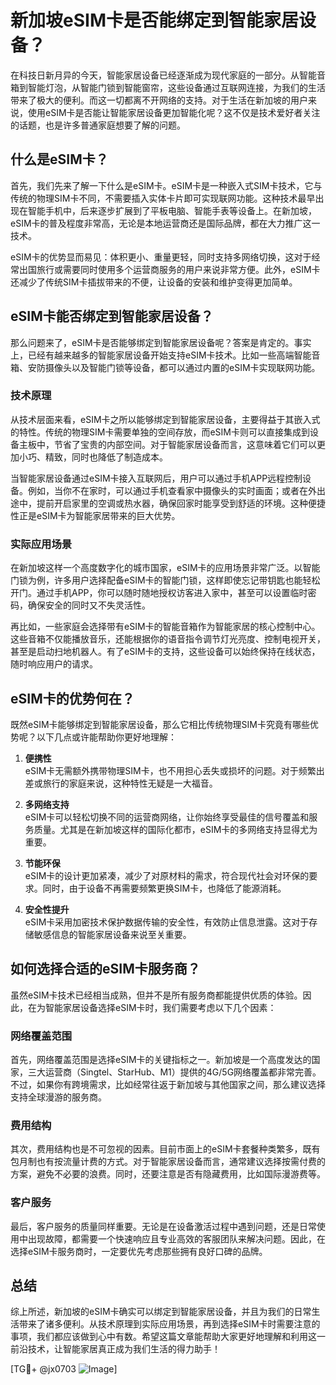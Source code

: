 # 新加坡eSIM卡是否能绑定到智能家居设备？

在科技日新月异的今天，智能家居设备已经逐渐成为现代家庭的一部分。从智能音箱到智能灯泡，从智能门锁到智能窗帘，这些设备通过互联网连接，为我们的生活带来了极大的便利。而这一切都离不开网络的支持。对于生活在新加坡的用户来说，使用eSIM卡是否能让智能家居设备更加智能化呢？这不仅是技术爱好者关注的话题，也是许多普通家庭想要了解的问题。

## 什么是eSIM卡？

首先，我们先来了解一下什么是eSIM卡。eSIM卡是一种嵌入式SIM卡技术，它与传统的物理SIM卡不同，不需要插入实体卡片即可实现联网功能。这种技术最早出现在智能手机中，后来逐步扩展到了平板电脑、智能手表等设备上。在新加坡，eSIM卡的普及程度非常高，无论是本地运营商还是国际品牌，都在大力推广这一技术。

eSIM卡的优势显而易见：体积更小、重量更轻，同时支持多网络切换，这对于经常出国旅行或需要同时使用多个运营商服务的用户来说非常方便。此外，eSIM卡还减少了传统SIM卡插拔带来的不便，让设备的安装和维护变得更加简单。

## eSIM卡能否绑定到智能家居设备？

那么问题来了，eSIM卡是否能够绑定到智能家居设备呢？答案是肯定的。事实上，已经有越来越多的智能家居设备开始支持eSIM卡技术。比如一些高端智能音箱、安防摄像头以及智能门锁等设备，都可以通过内置的eSIM卡实现联网功能。

### 技术原理

从技术层面来看，eSIM卡之所以能够绑定到智能家居设备，主要得益于其嵌入式的特性。传统的物理SIM卡需要单独的空间存放，而eSIM卡则可以直接集成到设备主板中，节省了宝贵的内部空间。对于智能家居设备而言，这意味着它们可以更加小巧、精致，同时也降低了制造成本。

当智能家居设备通过eSIM卡接入互联网后，用户可以通过手机APP远程控制设备。例如，当你不在家时，可以通过手机查看家中摄像头的实时画面；或者在外出途中，提前开启家里的空调或热水器，确保回家时能享受到舒适的环境。这种便捷性正是eSIM卡为智能家居带来的巨大优势。

### 实际应用场景

在新加坡这样一个高度数字化的城市国家，eSIM卡的应用场景非常广泛。以智能门锁为例，许多用户选择配备eSIM卡的智能门锁，这样即使忘记带钥匙也能轻松开门。通过手机APP，你可以随时随地授权访客进入家中，甚至可以设置临时密码，确保安全的同时又不失灵活性。

再比如，一些家庭会选择带有eSIM卡的智能音箱作为智能家居的核心控制中心。这些音箱不仅能播放音乐，还能根据你的语音指令调节灯光亮度、控制电视开关，甚至是启动扫地机器人。有了eSIM卡的支持，这些设备可以始终保持在线状态，随时响应用户的请求。

## eSIM卡的优势何在？

既然eSIM卡能够绑定到智能家居设备，那么它相比传统物理SIM卡究竟有哪些优势呢？以下几点或许能帮助你更好地理解：

1. **便携性**  
   eSIM卡无需额外携带物理SIM卡，也不用担心丢失或损坏的问题。对于频繁出差或旅行的家庭来说，这种特性无疑是一大福音。

2. **多网络支持**  
   eSIM卡可以轻松切换不同的运营商网络，让你始终享受最佳的信号覆盖和服务质量。尤其是在新加坡这样的国际化都市，eSIM卡的多网络支持显得尤为重要。

3. **节能环保**  
   eSIM卡的设计更加紧凑，减少了对原材料的需求，符合现代社会对环保的要求。同时，由于设备不再需要频繁更换SIM卡，也降低了能源消耗。

4. **安全性提升**  
   eSIM卡采用加密技术保护数据传输的安全性，有效防止信息泄露。这对于存储敏感信息的智能家居设备来说至关重要。

## 如何选择合适的eSIM卡服务商？

虽然eSIM卡技术已经相当成熟，但并不是所有服务商都能提供优质的体验。因此，在为智能家居设备选择eSIM卡时，我们需要考虑以下几个因素：

### 网络覆盖范围

首先，网络覆盖范围是选择eSIM卡的关键指标之一。新加坡是一个高度发达的国家，三大运营商（Singtel、StarHub、M1）提供的4G/5G网络覆盖都非常完善。不过，如果你有跨境需求，比如经常往返于新加坡与其他国家之间，那么建议选择支持全球漫游的服务商。

### 费用结构

其次，费用结构也是不可忽视的因素。目前市面上的eSIM卡套餐种类繁多，既有包月制也有按流量计费的方式。对于智能家居设备而言，通常建议选择按需付费的方案，避免不必要的浪费。同时，还要注意是否有隐藏费用，比如国际漫游费等。

### 客户服务

最后，客户服务的质量同样重要。无论是在设备激活过程中遇到问题，还是日常使用中出现故障，都需要一个快速响应且专业高效的客服团队来解决问题。因此，在选择eSIM卡服务商时，一定要优先考虑那些拥有良好口碑的品牌。

## 总结

综上所述，新加坡的eSIM卡确实可以绑定到智能家居设备，并且为我们的日常生活带来了诸多便利。从技术原理到实际应用场景，再到选择eSIM卡时需要注意的事项，我们都应该做到心中有数。希望这篇文章能帮助大家更好地理解和利用这一前沿技术，让智能家居真正成为我们生活的得力助手！

[TG💪+ @jx0703 ![Image](https://github.com/user-attachments/assets/dbca1d08-cadb-493c-b0ec-ad6f7a83f270)]
